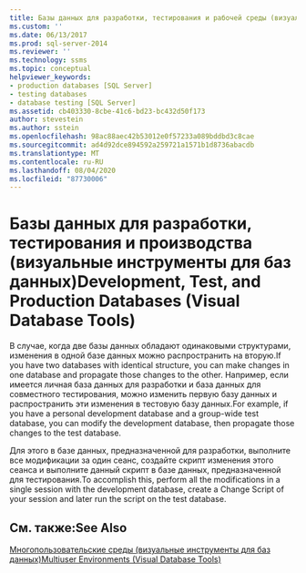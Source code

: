 ```yaml
---
title: Базы данных для разработки, тестирования и рабочей среды (визуальные инструменты для баз данных) | Документация Майкрософт
ms.custom: ''
ms.date: 06/13/2017
ms.prod: sql-server-2014
ms.reviewer: ''
ms.technology: ssms
ms.topic: conceptual
helpviewer_keywords:
- production databases [SQL Server]
- testing databases
- database testing [SQL Server]
ms.assetid: cb403330-8cbe-41c6-bd23-bc432d50f173
author: stevestein
ms.author: sstein
ms.openlocfilehash: 98ac88aec42b53012e0f57233a089bddbd3c8cae
ms.sourcegitcommit: ad4d92dce894592a259721a1571b1d8736abacdb
ms.translationtype: MT
ms.contentlocale: ru-RU
ms.lasthandoff: 08/04/2020
ms.locfileid: "87730006"
---
```

# <a name="development-test-and-production-databases-visual-database-tools"></a><span data-ttu-id="e041d-102">Базы данных для разработки, тестирования и производства (визуальные инструменты для баз данных)</span><span class="sxs-lookup"><span data-stu-id="e041d-102">Development, Test, and Production Databases (Visual Database Tools)</span></span>
  <span data-ttu-id="e041d-103">В случае, когда две базы данных обладают одинаковыми структурами, изменения в одной базе данных можно распространить на вторую.</span><span class="sxs-lookup"><span data-stu-id="e041d-103">If you have two databases with identical structure, you can make changes in one database and propagate those changes to the other.</span></span> <span data-ttu-id="e041d-104">Например, если имеется личная база данных для разработки и база данных для совместного тестирования, можно изменить первую базу данных и распространить эти изменения в тестовую базу данных.</span><span class="sxs-lookup"><span data-stu-id="e041d-104">For example, if you have a personal development database and a group-wide test database, you can modify the development database, then propagate those changes to the test database.</span></span>  
  
 <span data-ttu-id="e041d-105">Для этого в базе данных, предназначенной для разработки, выполните все модификации за один сеанс, создайте скрипт изменения этого сеанса и выполните данный скрипт в базе данных, предназначенной для тестирования.</span><span class="sxs-lookup"><span data-stu-id="e041d-105">To accomplish this, perform all the modifications in a single session with the development database, create a Change Script of your session and later run the script on the test database.</span></span>  
  
## <a name="see-also"></a><span data-ttu-id="e041d-106">См. также:</span><span class="sxs-lookup"><span data-stu-id="e041d-106">See Also</span></span>  
 [<span data-ttu-id="e041d-107">Многопользовательские среды (визуальные инструменты для баз данных)</span><span class="sxs-lookup"><span data-stu-id="e041d-107">Multiuser Environments &#40;Visual Database Tools&#41;</span></span>](visual-database-tools.md)  
  
  
